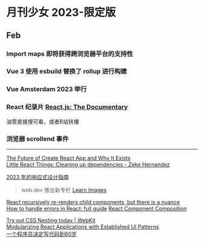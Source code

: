 
# 月刊少女 2023-限定版

## Feb

### **Import maps** 即将获得跨浏览器平台的支持性

### **Vue 3** 使用 **esbuild** 替换了 **rollup** 进行构建

### **Vue Amsterdam 2023** 举行

### **React** 纪录片 [**React.js: The Documentary**](https://www.youtube.com/watch?v=8pDqJVdNa4)

油管直接搜可看，或者B站转播

### 浏览器 **scrollend 事件**

---

[The Future of Create React App and Why It Exists](https://github.com/reactjs/reactjs.org/pull/5487#issuecomment-1409720741)  
[Little React Things: Cleaning up dependencies - Zeke Hernandez](https://www.zekehernandez.com/posts/cleaning-up-dependencies)

[2023 年的响应式设计指南](https://ishadeed.com/article/responsive-design/)  

> web.dev 推出新专栏 [Learn Images](https://web.dev/learn/images/)

[React recursively re-renders child components, but there is a nuance](https://alexsidorenko.com/blog/react-render-children-prop/)  
[How to handle errors in React: full guide](https://www.developerway.com/posts/how-to-handle-errors-in-react)
[React Component Composition](https://punits.dev/jargon-free-intros/react-component-composition/)  

[Try out CSS Nesting today | WebKit](https://webkit.org/blog/13813/try-css-nesting-today-in-safari-technology-preview/)  
[Modularizing React Applications with Established UI Patterns](https://martinfowler.com/articles/modularizing-react-apps.html)  
[一个程序员决定写代码到60岁](https://mp.weixin.qq.com/s/-91Z76WGF6O0uxyyGEcHMg)  
